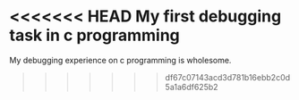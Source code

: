 <<<<<<< HEAD
My first debugging task in c programming
=======
My debugging experience on c programming is wholesome.
>>>>>>> df67c07143acd3d781b16ebb2c0d5a1a6df625b2
